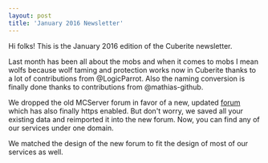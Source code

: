 ```yaml
---
layout: post
title: 'January 2016 Newsletter'
---
```

Hi folks! This is the January 2016 edition of the Cuberite newsletter.

Last month has been all about the mobs and when it comes to mobs I mean
wolfs because wolf taming and protection works now in Cuberite thanks to
a lot of contributions from @LogicParrot. Also the naming conversion is
finally done thanks to contributions from @mathias-github.

We dropped the old MCServer forum in favor of a new, updated [forum](https://forum.cuberite.org) which has also finally https enabled. But don't worry, we saved all your
existing data and reimported it into the new forum. Now, you can find
any of our services under one domain.

We matched the design of the new forum to fit the design of most of our
services as well.

